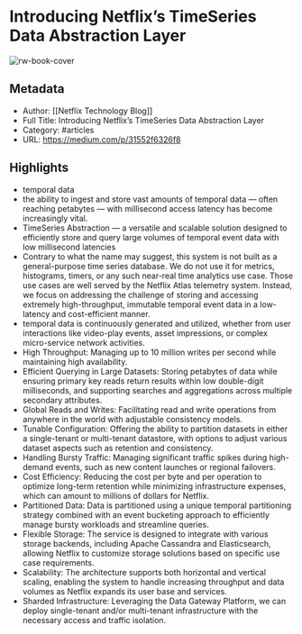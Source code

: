# Introducing Netflix’s TimeSeries Data Abstraction Layer

![rw-book-cover](https://readwise-assets.s3.amazonaws.com/static/images/article0.00998d930354.png)

## Metadata
- Author: [[Netflix Technology Blog]]
- Full Title: Introducing Netflix’s TimeSeries Data Abstraction Layer
- Category: #articles
- URL: https://medium.com/p/31552f6326f8

## Highlights
- temporal data
- the ability to ingest and store vast amounts of temporal data — often reaching petabytes — with millisecond access latency has become increasingly vital.
- TimeSeries Abstraction — a versatile and scalable solution designed to efficiently store and query large volumes of temporal event data with low millisecond latencies
- Contrary to what the name may suggest, this system is not built as a general-purpose time series database. We do not use it for metrics, histograms, timers, or any such near-real time analytics use case. Those use cases are well served by the Netflix Atlas telemetry system. Instead, we focus on addressing the challenge of storing and accessing extremely high-throughput, immutable temporal event data in a low-latency and cost-efficient manner.
- temporal data is continuously generated and utilized, whether from user interactions like video-play events, asset impressions, or complex micro-service network activities.
- High Throughput: Managing up to 10 million writes per second while maintaining high availability.
- Efficient Querying in Large Datasets: Storing petabytes of data while ensuring primary key reads return results within low double-digit milliseconds, and supporting searches and aggregations across multiple secondary attributes.
- Global Reads and Writes: Facilitating read and write operations from anywhere in the world with adjustable consistency models.
- Tunable Configuration: Offering the ability to partition datasets in either a single-tenant or multi-tenant datastore, with options to adjust various dataset aspects such as retention and consistency.
- Handling Bursty Traffic: Managing significant traffic spikes during high-demand events, such as new content launches or regional failovers.
- Cost Efficiency: Reducing the cost per byte and per operation to optimize long-term retention while minimizing infrastructure expenses, which can amount to millions of dollars for Netflix.
- Partitioned Data: Data is partitioned using a unique temporal partitioning strategy combined with an event bucketing approach to efficiently manage bursty workloads and streamline queries.
- Flexible Storage: The service is designed to integrate with various storage backends, including Apache Cassandra and Elasticsearch, allowing Netflix to customize storage solutions based on specific use case requirements.
- Scalability: The architecture supports both horizontal and vertical scaling, enabling the system to handle increasing throughput and data volumes as Netflix expands its user base and services.
- Sharded Infrastructure: Leveraging the Data Gateway Platform, we can deploy single-tenant and/or multi-tenant infrastructure with the necessary access and traffic isolation.
